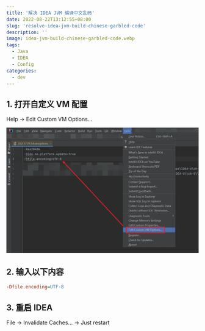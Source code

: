```yaml
---
title: '解决 IDEA JVM 编译中文乱码'
date: 2022-08-22T13:12:55+08:00
slug: 'resolve-idea-jvm-build-chinese-garbled-code'
description: ''
image: idea-jvm-build-chinese-garbled-code.webp
tags:
  - Java
  - IDEA
  - Config
categories:
  - dev
---
```


## 1. 打开自定义 VM 配置

Help -> Edit Custom VM Options...

![](edit_custom_vm_options.webp)

## 2. 输入以下内容

```ini
-Dfile.encoding=UTF-8
```

## 3. 重启 IDEA

File -> Invalidate Caches... -> Just restart
